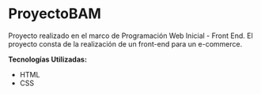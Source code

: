 # ProyectoBAM

Proyecto realizado en el marco de Programación Web Inicial - Front End. El proyecto consta de la realización de un front-end para un e-commerce.

<b>Tecnologías Utilizadas:</b>
<ul>
<li> HTML </li>
<li> CSS </li>
</ul>

